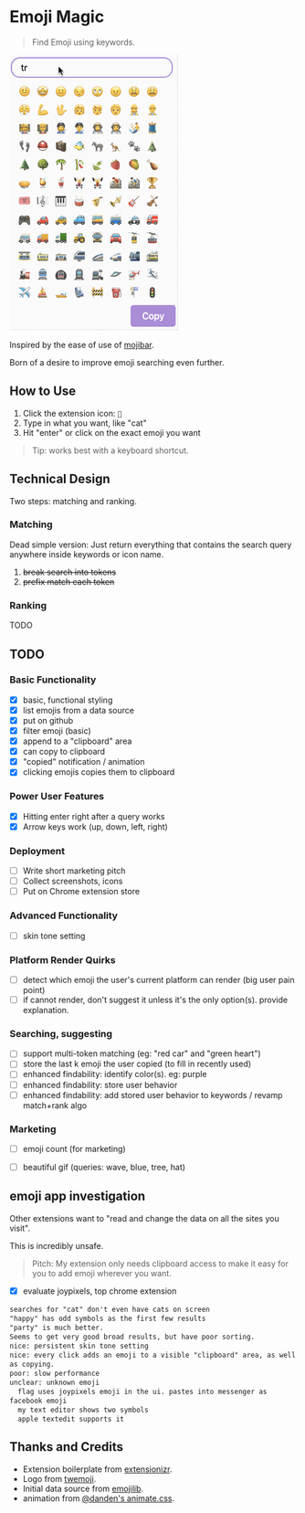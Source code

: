 # Emoji Magic

> Find Emoji using keywords.

![gif in action](./screenshots/demo.gif?raw=true)

Inspired by the ease of use of [mojibar](https://github.com/muan/mojibar).

Born of a desire to improve emoji searching even further.

## How to Use

1. Click the extension icon: `🔮`
2. Type in what you want, like "cat"
3. Hit "enter" or click on the exact emoji you want

> Tip: works best with a keyboard shortcut.

## Technical Design

Two steps: matching and ranking.

### Matching

Dead simple version: Just return everything that contains the search query anywhere inside keywords or icon name.

1. ~~break search into tokens~~
2. ~~prefix match each token~~

### Ranking

TODO

## TODO

### Basic Functionality

- [x] basic, functional styling
- [x] list emojis from a data source
- [x] put on github
- [x] filter emoji (basic)
- [x] append to a "clipboard" area
- [x] can copy to clipboard
- [x] "copied" notification / animation
- [x] clicking emojis copies them to clipboard

### Power User Features

- [x] Hitting enter right after a query works
- [x] Arrow keys work (up, down, left, right)

### Deployment

- [ ] Write short marketing pitch
- [ ] Collect screenshots, icons
- [ ] Put on Chrome extension store

### Advanced Functionality

- [ ] skin tone setting

### Platform Render Quirks

- [ ] detect which emoji the user's current platform can render (big user pain point)
- [ ] if cannot render, don't suggest it unless it's the only option(s). provide explanation.

### Searching, suggesting

- [ ] support multi-token matching (eg: "red car" and "green heart")
- [ ] store the last k emoji the user copied (to fill in recently used)
- [ ] enhanced findability: identify color(s). eg: purple
- [ ] enhanced findability: store user behavior
- [ ] enhanced findability: add stored user behavior to keywords / revamp match+rank algo

### Marketing

- [ ] emoji count (for marketing)
- [ ] beautiful gif (queries: wave, blue, tree, hat)


## emoji app investigation

Other extensions want to "read and change the data on all the sites you visit".

This is incredibly unsafe.

> Pitch: My extension only needs clipboard access to make it easy for you to add emoji wherever you want.

- [x] evaluate joypixels, top chrome extension

```
searches for "cat" don't even have cats on screen
"happy" has odd symbols as the first few results
"party" is much better.
Seems to get very good broad results, but have poor sorting.
nice: persistent skin tone setting
nice: every click adds an emoji to a visible "clipboard" area, as well as copying.
poor: slow performance
unclear: unknown emoji
  flag uses joypixels emoji in the ui. pastes into messenger as facebook emoji
  my text editor shows two symbols
  apple textedit supports it
```

## Thanks and Credits

* Extension boilerplate from [extensionizr](extensionizr.com).
* Logo from [twemoji](https://github.com/twitter/twemoji).
* Initial data source from [emojilib](https://github.com/muan/emojilib).
* animation from [@danden's animate.css](https://github.com/daneden/animate.css).